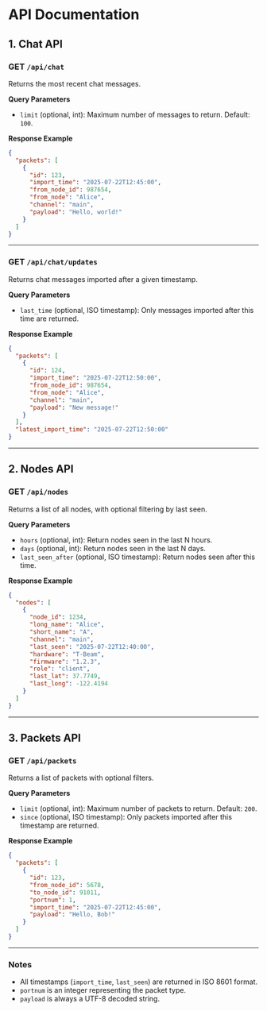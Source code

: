 
# API Documentation

## 1. Chat API

### GET `/api/chat`
Returns the most recent chat messages.

**Query Parameters**
- `limit` (optional, int): Maximum number of messages to return. Default: `100`.

**Response Example**
```json
{
  "packets": [
    {
      "id": 123,
      "import_time": "2025-07-22T12:45:00",
      "from_node_id": 987654,
      "from_node": "Alice",
      "channel": "main",
      "payload": "Hello, world!"
    }
  ]
}
```

---

### GET `/api/chat/updates`
Returns chat messages imported after a given timestamp.

**Query Parameters**
- `last_time` (optional, ISO timestamp): Only messages imported after this time are returned.

**Response Example**
```json
{
  "packets": [
    {
      "id": 124,
      "import_time": "2025-07-22T12:50:00",
      "from_node_id": 987654,
      "from_node": "Alice",
      "channel": "main",
      "payload": "New message!"
    }
  ],
  "latest_import_time": "2025-07-22T12:50:00"
}
```

---

## 2. Nodes API

### GET `/api/nodes`
Returns a list of all nodes, with optional filtering by last seen.

**Query Parameters**
- `hours` (optional, int): Return nodes seen in the last N hours.
- `days` (optional, int): Return nodes seen in the last N days.
- `last_seen_after` (optional, ISO timestamp): Return nodes seen after this time.

**Response Example**
```json
{
  "nodes": [
    {
      "node_id": 1234,
      "long_name": "Alice",
      "short_name": "A",
      "channel": "main",
      "last_seen": "2025-07-22T12:40:00",
      "hardware": "T-Beam",
      "firmware": "1.2.3",
      "role": "client",
      "last_lat": 37.7749,
      "last_long": -122.4194
    }
  ]
}
```

---

## 3. Packets API

### GET `/api/packets`
Returns a list of packets with optional filters.

**Query Parameters**
- `limit` (optional, int): Maximum number of packets to return. Default: `200`.
- `since` (optional, ISO timestamp): Only packets imported after this timestamp are returned.

**Response Example**
```json
{
  "packets": [
    {
      "id": 123,
      "from_node_id": 5678,
      "to_node_id": 91011,
      "portnum": 1,
      "import_time": "2025-07-22T12:45:00",
      "payload": "Hello, Bob!"
    }
  ]
}
```

---

### Notes
- All timestamps (`import_time`, `last_seen`) are returned in ISO 8601 format.
- `portnum` is an integer representing the packet type.
- `payload` is always a UTF-8 decoded string.
